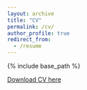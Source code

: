 ```yaml
---
layout: archive
title: "CV"
permalink: /cv/
author_profile: true
redirect_from:
  - /resume
---
```


{% include base_path %}

[Download CV here](https://guidobongioanni.github.io/files/Guido_Bongioanni_CV.pdf)

<!---
 Education
 ======
 * B.S. in Economics and Business, Università degli Studi di Torino, 2018
 * M.S. in Economics, Barcelona School of Economics, 2019
 * Ph.D in Economics, European University Institute, (ongoing)
 
 Work experience
 ======
 * Summer 2015: Research Assistant
   * Github University
   * Duties included: Tagging issues
   * Supervisor: Professor Git
 
 * Fall 2015: Research Assistant
   * Github University
   * Duties included: Merging pull requests
   * Supervisor: Professor Hub
   
 Skills
 ======
 * Skill 1
 * Skill 2
   * Sub-skill 2.1
   * Sub-skill 2.2
   * Sub-skill 2.3
 * Skill 3
 
 Publications
 ======
   <ul>{% for post in site.publications %}
     {% include archive-single-cv.html %}
   {% endfor %}</ul>
   
 Talks
 ======
   <ul>{% for post in site.talks %}
     {% include archive-single-talk-cv.html %}
   {% endfor %}</ul>
   
 Teaching
 ======
   <ul>{% for post in site.teaching %}
     {% include archive-single-cv.html %}
   {% endfor %}</ul>
   
 Service and leadership
 ======
 * Currently signed in to 43 different slack teams
 -->